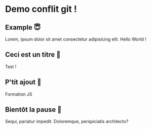 # Demo conflit git !

## Example 😇
Lorem, ipsum dolor sit amet consectetur adipisicing elit. Hello World !

## Ceci est un titre 🍔
Test !

## P'tit ajout 🎵
Formation JS

## Bientôt la pause 🥪
Sequi, pariatur impedit. Doloremque, perspiciatis architecto?